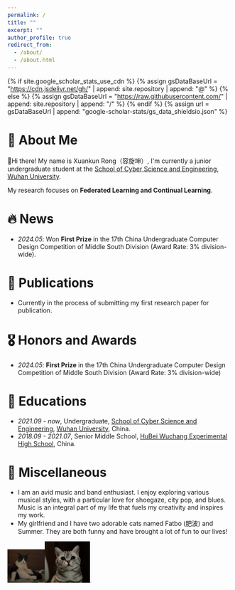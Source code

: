 ```yaml
---
permalink: /
title: ""
excerpt: ""
author_profile: true
redirect_from: 
  - /about/
  - /about.html
---
```

{% if site.google_scholar_stats_use_cdn %}
{% assign gsDataBaseUrl = "https://cdn.jsdelivr.net/gh/" | append: site.repository | append: "@" %}
{% else %}
{% assign gsDataBaseUrl = "https://raw.githubusercontent.com/" | append: site.repository | append: "/" %}
{% endif %}
{% assign url = gsDataBaseUrl | append: "google-scholar-stats/gs_data_shieldsio.json" %}

# 🧐 About Me

👋Hi there! My name is Xuankun Rong（容旋坤）, I'm currently a junior undergraduate student at the [School of Cyber Science and Engineering](https://cse.whu.edu.cn/), [Wuhan University](https://www.whu.edu.cn/).

My research focuses on **Federated Learning and Continual Learning**.

# 🔥 News

- *2024.05*: Won **First Prize** in the 17th China Undergraduate Computer Design Competition of Middle South Division (Award Rate: 3% division-wide).

# 📝 Publications

- Currently in the process of submitting my first research paper for publication.

# 🎖 Honors and Awards

- *2024.05*: **First Prize** in the 17th China Undergraduate Computer Design Competition of Middle South Division (Award Rate: 3% division-wide)

# 📖 Educations

- *2021.09 - now*, Undergraduate, [School of Cyber Science and Engineering](https://cse.whu.edu.cn/), [Wuhan University](https://www.whu.edu.cn/), China.
- *2018.09 - 2021.07*, Senior Middle School, [HuBei Wuchang Experimental High School](http://www.ssyzx.net/), China.

# 👏 Miscellaneous

- I am an avid music and band enthusiast. I enjoy exploring various musical styles, with a particular love for shoegaze, city pop, and blues. Music is an integral part of my life that fuels my creativity and inspires my work.
- My girlfriend and I have two adorable cats named Fatbo (肥波) and Summer. They are both funny and have brought a lot of fun to our lives!

<img src="../images/feibo.png" alt="feibo" style="zoom: 8.17%;" /><img src="../images/summer.png" alt="summer" style="zoom: 10%;" /><img src="../images/both.png" alt="both" style="zoom: 7.3%;" />
